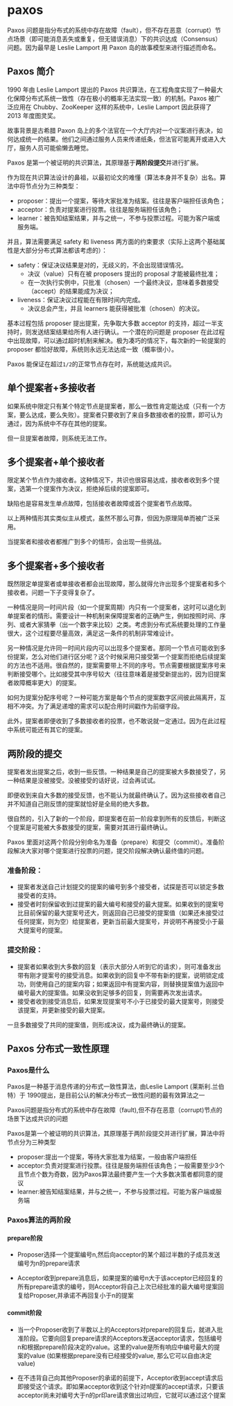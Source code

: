 # paxos
Paxos 问题是指分布式的系统中存在故障（fault），但不存在恶意（corrupt）节点场景（即可能消息丢失或重复，但无错误消息）下的共识达成（Consensus）问题。因为最早是 Leslie Lamport 用 Paxon 岛的故事模型来进行描述而命名。

## Paxos 简介

1990 年由 Leslie Lamport 提出的 Paxos 共识算法，在工程角度实现了一种最大化保障分布式系统一致性（存在极小的概率无法实现一致）的机制。Paxos 被广泛应用在 Chubby、ZooKeeper 这样的系统中，Leslie Lamport 因此获得了 2013 年度图灵奖。

故事背景是古希腊 Paxon 岛上的多个法官在一个大厅内对一个议案进行表决，如何达成统一的结果。他们之间通过服务人员来传递纸条，但法官可能离开或进入大厅，服务人员可能偷懒去睡觉。

Paxos 是第一个被证明的共识算法，其原理基于**两阶段提交**并进行扩展。

作为现在共识算法设计的鼻祖，以最初论文的难懂（算法本身并不复杂）出名。算法中将节点分为三种类型：

- proposer：提出一个提案，等待大家批准为结案。往往是客户端担任该角色；
- acceptor：负责对提案进行投票。往往是服务端担任该角色；
- learner：被告知结案结果，并与之统一，不参与投票过程。可能为客户端或服务端。

并且，算法需要满足 safety 和 liveness 两方面的约束要求（实际上这两个基础属性是大部分分布式算法都该考虑的）：

- safety：保证决议结果是对的，无歧义的，不会出现错误情况。
    - 决议（value）只有在被 proposers 提出的 proposal 才能被最终批准； 
    - 在一次执行实例中，只批准（chosen）一个最终决议，意味着多数接受（accept）的结果能成为决议；
- liveness：保证决议过程能在有限时间内完成。
    - 决议总会产生，并且 learners 能获得被批准（chosen）的决议。

基本过程包括 proposer 提出提案，先争取大多数 acceptor 的支持，超过一半支持时，则发送结案结果给所有人进行确认。一个潜在的问题是 proposer 在此过程中出现故障，可以通过超时机制来解决。极为凑巧的情况下，每次新的一轮提案的 proposer 都恰好故障，系统则永远无法达成一致（概率很小）。

Paxos 能保证在超过`1/2`的正常节点存在时，系统能达成共识。



## 单个提案者+多接收者

如果系统中限定只有某个特定节点是提案者，那么一致性肯定能达成（只有一个方案，要么达成，要么失败）。提案者只要收到了来自多数接收者的投票，即可认为通过，因为系统中不存在其他的提案。

但一旦提案者故障，则系统无法工作。

## 多个提案者+单个接收者

限定某个节点作为接收者。这种情况下，共识也很容易达成，接收者收到多个提案，选第一个提案作为决议，拒绝掉后续的提案即可。

缺陷也是容易发生单点故障，包括接收者故障或首个提案者节点故障。

以上两种情形其实类似主从模式，虽然不那么可靠，但因为原理简单而被广泛采用。

当提案者和接收者都推广到多个的情形，会出现一些挑战。

## 多个提案者+多个接收者

既然限定单提案者或单接收者都会出现故障，那么就得允许出现多个提案者和多个接收者。问题一下子变得复杂了。

一种情况是同一时间片段（如一个提案周期）内只有一个提案者，这时可以退化到单提案者的情形。需要设计一种机制来保障提案者的正确产生，例如按照时间、序列、或者大家猜拳（出一个数字来比较）之类。考虑到分布式系统要处理的工作量很大，这个过程要尽量高效，满足这一条件的机制非常难设计。

另一种情况是允许同一时间片段内可以出现多个提案者。那同一个节点可能收到多份提案，怎么对他们进行区分呢？这个时候采用只接受第一个提案而拒绝后续提案的方法也不适用。很自然的，提案需要带上不同的序号。节点需要根据提案序号来判断接受哪个。比如接受其中序号较大（往往意味着是接受新提出的，因为旧提案者故障概率更大）的提案。

如何为提案分配序号呢？一种可能方案是每个节点的提案数字区间彼此隔离开，互相不冲突。为了满足递增的需求可以配合用时间戳作为前缀字段。

此外，提案者即便收到了多数接收者的投票，也不敢说就一定通过。因为在此过程中系统可能还有其它的提案。

## 两阶段的提交

提案者发出提案之后，收到一些反馈。一种结果是自己的提案被大多数接受了，另一种结果是没被接受。没被接受的话好说，过会再试试。

即便收到来自大多数的接受反馈，也不能认为就最终确认了。因为这些接收者自己并不知道自己刚反馈的提案就恰好是全局的绝大多数。

很自然的，引入了新的一个阶段，即提案者在前一阶段拿到所有的反馈后，判断这个提案是可能被大多数接受的提案，需要对其进行最终确认。

Paxos 里面对这两个阶段分别命名为准备（prepare）和提交（commit）。准备阶段解决大家对哪个提案进行投票的问题，提交阶段解决确认最终值的问题。

### 准备阶段：

- 提案者发送自己计划提交的提案的编号到多个接受者，试探是否可以锁定多数接受者的支持。
- 接受者时刻保留收到过提案的最大编号和接受的最大提案。如果收到的提案号比目前保留的最大提案号还大，则返回自己已接受的提案值（如果还未接受过任何提案，则为空）给提案者，更新当前最大提案号，并说明不再接受小于最大提案号的提案。

### 提交阶段：

- 提案者如果收到大多数的回复（表示大部分人听到它的请求），则可准备发出带有刚才提案号的接受消息。如果收到的回复中不带有新的提案，说明锁定成功，则使用自己的提案内容；如果返回中有提案内容，则替换提案值为返回中编号最大的提案值。如果没收到足够多的回复，则需要再次发出请求。
- 接受者收到接受消息后，如果发现提案号不小于已接受的最大提案号，则接受该提案，并更新接受的最大提案。

一旦多数接受了共同的提案值，则形成决议，成为最终确认的提案。

## Paxos 分布式一致性原理

### Paxos是什么

Paxos是一种基于消息传递的分布式一致性算法，由Leslie Lamport (莱斯利.兰伯特）于
1990提出，是目前公认的解决分布式一致性问题的最有效算法之一 

 Paxos问题是指分布式的系统中存在故障（fault),但不存在恶意（corrupt)节点的场景下达成共识的问题
 
Paxos是第一个被证明的共识算法，其原理基于两阶段提交并进行扩展，算法中将节点分为三种类型 
- proposer:提出一个提案，等待大家批准为结案，一般由客户端担任
- acceptor:负责对提案进行投票。往往是服务端担任该角色；一般需要至少3个且节点个数为奇数，因为Paxos算法最终要产生一个大多数决策者都同意的提议
- learner:被告知结案结果，并与之统一，不参与投票过程。可能为客户端或服务端
###  Paxos算法的两阶段

#### prepare阶段
- Proposer选择一个提案编号n,然后向acceptor的某个超过半数的子成员发送编号为n的prepare请求

- Acceptor收到prepare消息后，如果提案的编号n大于该acceptor已经回复的所有prepare请求的编号，则Acceptor将自己上次已经批准的最大编号提案回复给Proposer,并承诺不再回复小于n的提案

#### commit阶段

- 当一个Proposer收到了半数以上的Acceptors对prepare的回复后，就进入批准阶段。它要向回复prepare请求的Acceptors发送acceptor请求，包括编号n和根据prepare阶段决定的value。这里的value是所有响应中编号最大的提案的value (如果根据prepare没有已经接受的value, 那么它可以自由决定value) 

- 在不违背自己向其他Proposer的承诺的前提下，Acceptor收到accept请求后即接受这个请求。即如果acceptor收到这个针对n提案的accept请求，只要该acceptor尚未对编号大于n的pr印are请求做出过响应，它就可以通过这个提案

